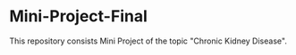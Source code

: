 # Mini-Project-Final

This repository consists Mini Project of the topic "Chronic Kidney Disease". 
